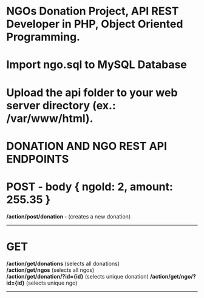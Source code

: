 # NGOs Donation Project, API REST Developer in PHP, Object Oriented Programming.

# Import ngo.sql to MySQL Database

# Upload the api folder to your web server directory (ex.: /var/www/html).

# DONATION AND NGO REST API ENDPOINTS

# POST - body { ngoId: 2, amount: 255.35 } 
<b>/action/post/donation - </b>(creates a new donation)
<hr>

# GET 

<b>/action/get/donations</b>  (selects all donations)<br>
<b>/action/get/ngos</b>  (selects all ngos)<br>
<b>/action/get/donation/?id={id}</b>  (selects unique donation)
<b>/action/get/ngo/?id={id}</b>  (selects unique ngo)
<hr>
